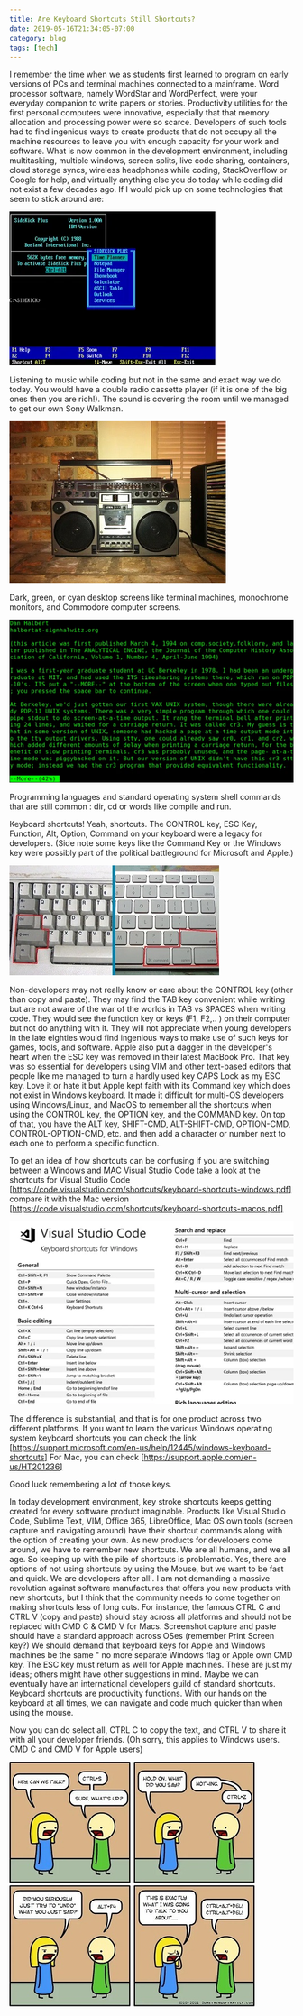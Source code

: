 ```yaml
---
title: Are Keyboard Shortcuts Still Shortcuts?
date: 2019-05-16T21:34:05-07:00
category: blog 
tags: [tech] 
---
```


I remember the time when we as students first learned to program on early versions of PCs and terminal machines connected to a mainframe. Word processor software, namely WordStar and WordPerfect, were your everyday companion to write papers or stories. Productivity utilities for the first personal computers were innovative, especially that that memory allocation and processing power were so scarce. Developers of such tools had to find ingenious ways to create products that do not occupy all the machine resources to leave you with enough capacity for your work and software. What is now common in the development environment, including multitasking, multiple windows, screen splits, live code sharing, containers, cloud storage syncs, wireless headphones while coding, StackOverflow or Google for help, and virtually anything else you do today while coding did not exist a few decades ago. If I would pick up on some technologies that seem to stick around are:

![image 2](/assets/images/events/Sidekick-plus-1.0.png)

Listening to music while coding but not in the same and exact way we do today. You would have a double radio cassette player (if it is one of the big ones then you are rich!). The sound is covering the room until we managed to get our own Sony Walkman.

![image 3](/assets/images/events/AIWA_TPR-950_-_4_Band_Radio_Cassette_Recorder.jpg)

Dark, green, or cyan desktop screens like terminal machines, monochrome monitors, and Commodore computer screens.

![image 4](/assets/images/events/termimal.png)

Programming languages and standard operating system shell commands that are still common : dir, cd or words like compile and run.

Keyboard shortcuts! Yeah, shortcuts. The CONTROL key, ESC Key, Function, Alt, Option, Command on your keyboard were a legacy for developers. (Side note some keys like the Command Key or the Windows key were possibly part of the political battleground for Microsoft and Apple.)

![image 5](/assets/images/events/shortcuts_mac_vrs_windows_resize_md.jpg)

Non-developers may not really know or care about the CONTROL key (other than copy and paste). They may find the TAB key convenient while writing but are not aware of the war of the worlds in TAB vs SPACES when writing code. They would see the function key or keys (F1, F2,.. ) on their computer but not do anything with it. They will not appreciate when young developers in the late eighties would find ingenious ways to make use of such keys for games, tools, and software. Apple also put a dagger in the developer's heart when the ESC key was removed in their latest MacBook Pro. That key was so essential for developers using VIM and other text-based editors that people like me managed to turn a hardly used key CAPS Lock as my ESC key. Love it or hate it but Apple kept faith with its Command key which does not exist in Windows keyboard. It made it difficult for multi-OS developers using Windows/Linux, and MacOS to remember all the shortcuts when using the CONTROL key, the OPTION key, and the COMMAND key. On top of that, you have the ALT key, SHIFT-CMD, ALT-SHIFT-CMD, OPTION-CMD, CONTROL-OPTION-CMD, etc. and then add a character or number next to each one to perform a specific function.

To get an idea of how shortcuts can be confusing if you are switching between a Windows and MAC Visual Studio Code take a look at the shortcuts for Visual Studio Code [https://code.visualstudio.com/shortcuts/keyboard-shortcuts-windows.pdf] compare it with the Mac version [https://code.visualstudio.com/shortcuts/keyboard-shortcuts-macos.pdf]

![image 6](/assets/images/events/Screenshot-2019-05-16-10.13.43.png)

The difference is substantial, and that is for one product across two different platforms. If you want to learn the various Windows operating system keyboard shortcuts you can check the link [https://support.microsoft.com/en-us/help/12445/windows-keyboard-shortcuts] For Mac, you can check [https://support.apple.com/en-us/HT201236]

Good luck remembering a lot of those keys.

In today development environment, key stroke shortcuts keeps getting created for every software product imaginable. Products like Visual Studio Code, Sublime Text, VIM, Office 365, LibreOffice, Mac OS own tools (screen capture and navigating around) have their shortcut commands along with the option of creating your own. As new products for developers come around, we have to remember new shortcuts. We are all humans, and we all age. So keeping up with the pile of shortcuts is problematic. Yes, there are options of not using shortcuts by using the Mouse, but we want to be fast and quick. We are developers after all!. I am not demanding a massive revolution against software manufactures that offers you new products with new shortcuts, but I think that the community needs to come together on making shortcuts less of long cuts. For instance, the famous CTRL C and CTRL V (copy and paste) should stay across all platforms and should not be replaced with CMD C & CMD V for Macs. Screenshot capture and paste should have a standard approach across OSes (remember Print Screen key?) We should demand that keyboard keys for Apple and Windows machines be the same " no more separate Windows flag or Apple own CMD key. The ESC key must return as well for Apple machines. These are just my ideas; others might have other suggestions in mind. Maybe we can eventually have an international developers guild of standard shortcuts. Keyboard shortcuts are productivity functions. With our hands on the keyboard at all times, we can navigate and code much quicker than when using the mouse.

Now you can do select all, CTRL C to copy the text, and CTRL V to share it with all your developer friends. (Oh sorry, this applies to Windows users. CMD C and CMD V for Apple users)

![image 7](/assets/images/events/proxy.jpg)
